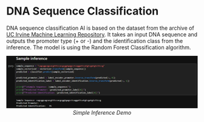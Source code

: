 # DNA Sequence Classification

DNA sequence classification AI is based on the dataset from the archive of [UC Irvine Machine Learning Repository](https://archive.ics.uci.edu/ml/machine-learning-databases/molecular-biology/promoter-gene-sequences/promoters.data). It takes an input DNA sequence and outputs the promoter type (+ or -) and the identification class from the inference. The model is using the Random Forest Classification algorithm.

<p align="center">
    <img src="screenshot.png" />
    <i>Simple Inference Demo</i>
</p>
